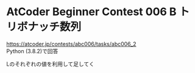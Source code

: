 # AtCoder Beginner Contest 006 B トリボナッチ数列  
https://atcoder.jp/contests/abc006/tasks/abc006_2  
Python (3.8.2)で回答  

Lのそれぞれの値を利用して足してく
